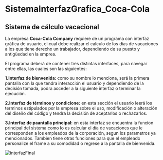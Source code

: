 # SistemaInterfazGrafica_Coca-Cola

## Sistema de cálculo vacacional

La empresa **Coca-Cola Company** requiere de un programa con interfaz gráfica de usuario, el cual debe realizar el calculo de 
los días de vacaciones a los que tiene derecho un trabajador, dependiendo de su puesto y antigüedad en la emprea.

El programa deberá de contener tres distintas interfaces, para navegar entre ellas, las cuales son las siguientes:

**1.Interfaz de bienvenida:** como su nombre lo menciona, será la primera pantalla con la que tendra interacción el usuario y 
dependiendo de la decisión tomada, podra acceder a la siguiente interfaz o terminar la ejecución.

**2.Interfaz de términos y condicione:** en esta sección el usuario leerá los terminos estipulados por la empresa sobre el uso,
 modificación o alteración del diseño del código y tendra la decisión de aceptarlos o rechazarlos.
 
 **3.Interfaz de paantalla principal:** en esta interfaz se encuentra la funcion principal del sistema como lo es calcular el
 día de vacaciones que le corresponden a los empleados de la corporación, segun los parametros ya mencionados. 
 Tambien tiene otras funciones para que el empleado personalize el frame a su comodidad o regrese a la pantalla de 
 bienvenida.

![interfazFinal](https://user-images.githubusercontent.com/99112892/205860987-68273a93-5f5d-4fd1-bf28-4f21ac7edbaa.png)
